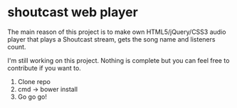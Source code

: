 # shoutcast web player 

The main reason of this project is to make own HTML5/jQuery/CSS3 audio player that plays a Shoutcast stream, gets the song name and listeners count.

I'm still working on this project. Nothing is complete but you can feel free to contribute if you want to.

1. Clone repo
2. cmd -> bower install
3. Go go go!
